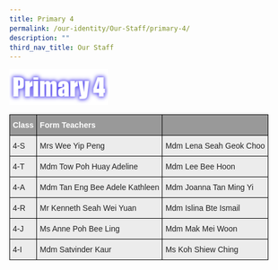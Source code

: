 ```yaml
---
title: Primary 4
permalink: /our-identity/Our-Staff/primary-4/
description: ""
third_nav_title: Our Staff
---
```

<img src="/images/P4.png" 
     style="width:35%">



<style type="text/css">
.tg  {border-collapse:collapse;border-spacing:0;margin:0px auto;}
.tg td{border-color:black;border-style:solid;border-width:1px;font-family:Arial, sans-serif;font-size:14px;
  overflow:hidden;padding:10px 5px;word-break:normal;}
.tg th{border-color:black;border-style:solid;border-width:1px;font-family:Arial, sans-serif;font-size:14px;
  font-weight:normal;overflow:hidden;padding:10px 5px;word-break:normal;}
.tg .tg-fxx4{background-color:#ECECEC;color:#222;text-align:left;vertical-align:middle}
.tg .tg-e6w6{background-color:#999;color:#FFF;font-weight:bold;text-align:left;vertical-align:middle}
.tg .tg-2hhi{background-color:#999;color:#FFF;font-weight:bold;text-align:left;vertical-align:top}
</style>
<table class="tg">
<tbody>
  <tr>
    <td class="tg-e6w6"><span style="color:#FFF;background-color:#999">Class</span></td>
    <td class="tg-e6w6"><span style="color:#FFF;background-color:#999">Form Teachers</span></td>
    <td class="tg-2hhi"></td>
  </tr>
  <tr>
    <td class="tg-fxx4"><span style="color:#222">4-S</span></td>
    <td class="tg-fxx4"><span style="color:#222">Mrs Wee Yip Peng</span></td>
    <td class="tg-fxx4"><span style="color:#222">Mdm Lena Seah Geok Choo</span></td>
  </tr>
  <tr>
    <td class="tg-fxx4"><span style="color:#222">4-T</span></td>
    <td class="tg-fxx4"><span style="color:#222">Mdm Tow Poh Huay Adeline</span></td>
    <td class="tg-fxx4"><span style="color:#222">Mdm Lee Bee Hoon</span></td>
  </tr>
  <tr>
    <td class="tg-fxx4"><span style="color:#222">4-A</span></td>
    <td class="tg-fxx4"><span style="color:#222">Mdm Tan Eng Bee Adele Kathleen</span></td>
    <td class="tg-fxx4"><span style="color:#222">Mdm Joanna Tan Ming Yi  </span></td>
  </tr>
  <tr>
    <td class="tg-fxx4"><span style="color:#222">4-R</span></td>
    <td class="tg-fxx4"><span style="color:#222">Mr Kenneth Seah Wei Yuan</span></td>
    <td class="tg-fxx4"><span style="color:#222">Mdm Islina Bte Ismail</span></td>
  </tr>
  <tr>
    <td class="tg-fxx4"><span style="color:#222">4-J </span></td>
    <td class="tg-fxx4"><span style="color:#222">Ms Anne Poh Bee Ling</span></td>
    <td class="tg-fxx4"><span style="color:#222">Mdm Mak Mei Woon</span></td>
  </tr>
  <tr>
    <td class="tg-fxx4"><span style="color:#222">4-I </span></td>
    <td class="tg-fxx4"><span style="color:#222">Mdm Satvinder Kaur</span></td>
    <td class="tg-fxx4"><span style="color:#222">Ms Koh Shiew Ching </span></td>
  </tr>
</tbody>
</table>